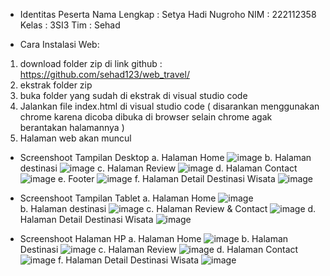  - Identitas Peserta
Nama Lengkap : Setya Hadi Nugroho
NIM : 222112358
Kelas : 3SI3
Tim : Sehad

- Cara Instalasi Web:
1. download folder zip di link github : https://github.com/sehad123/web_travel/
2. ekstrak folder zip
3. buka folder yang sudah di ekstrak di visual studio code
4. Jalankan file index.html di visual studio code ( disarankan menggunakan chrome karena dicoba dibuka di browser selain chrome agak berantakan halamannya )
5. Halaman web akan muncul


- Screenshoot Tampilan Desktop
  a. Halaman Home
  ![image](https://github.com/sehad123/web_travel/assets/152146277/d32508e1-174f-4376-89b3-ef0cb90778e0)
  b. Halaman destinasi
  ![image](https://github.com/sehad123/web_travel/assets/152146277/2b1caa4b-388d-4b9b-b8db-7adc72ef6c5a)
  c. Halaman Review
  ![image](https://github.com/sehad123/web_travel/assets/152146277/c3282591-d01c-4e39-a927-206643a352b1)
  d. Halaman Contact
  ![image](https://github.com/sehad123/web_travel/assets/152146277/871d3952-bdaa-456b-9b92-80bb50f6b890)
  e. Footer
  ![image](https://github.com/sehad123/web_travel/assets/152146277/ae1f4dcd-02f7-4a60-be52-9e3cb1f288e5)
  f. Halaman Detail Destinasi Wisata
  ![image](https://github.com/sehad123/web_travel/assets/152146277/dfa76d65-4caa-47e1-9444-84ce08fa124c)

- Screenshoot Tampilan Tablet
  a. Halaman Home
![image](https://github.com/sehad123/web_travel/assets/152146277/d17a18cd-bbfe-479e-a0b4-e935a220af23)  
  b. Halaman destinasi
  ![image](https://github.com/sehad123/web_travel/assets/152146277/fe730bfa-da41-4c38-b514-501e66770488)
  c. Halaman Review & Contact
  ![image](https://github.com/sehad123/web_travel/assets/152146277/ce7d4935-4645-4c1d-bb84-5de94a93e948)
  d. Halaman Detail Destinasi Wisata
![image](https://github.com/sehad123/web_travel/assets/152146277/74ba02fa-59cc-4af1-8f47-976f7028bb50)

- Screenshoot Halaman HP
  a. Halaman Home
  ![image](https://github.com/sehad123/web_travel/assets/152146277/8bcc1c5f-350a-490c-bc17-cf8779dc1898)
  b. Halaman Destinasi
  ![image](https://github.com/sehad123/web_travel/assets/152146277/a2be80e0-ce1b-4d50-aa35-09f0d011e690)
  c. Halaman Review 
  ![image](https://github.com/sehad123/web_travel/assets/152146277/b3b72c2a-586a-44e1-8421-3f1913099277)
  d. Halaman Contact
  ![image](https://github.com/sehad123/web_travel/assets/152146277/a8ecba2e-c5c3-4752-8663-bcd891c99d74)
  f. Halaman Detail Destinasi Wisata
  ![image](https://github.com/sehad123/web_travel/assets/152146277/6e19d99d-917e-4986-ac79-101f3787c94c)




